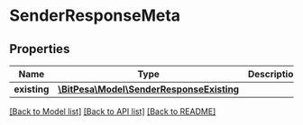 # SenderResponseMeta

## Properties
Name | Type | Description | Notes
------------ | ------------- | ------------- | -------------
**existing** | [**\BitPesa\Model\SenderResponseExisting**](SenderResponseExisting.md) |  | [optional] 

[[Back to Model list]](../README.md#documentation-for-models) [[Back to API list]](../README.md#documentation-for-api-endpoints) [[Back to README]](../README.md)


